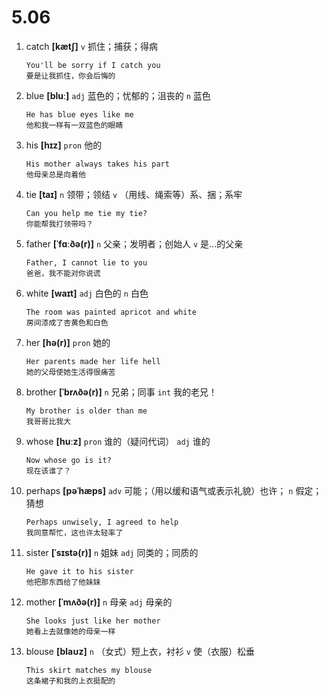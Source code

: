 # 5.06

1. catch **[kætʃ]** `v` 抓住；捕获；得病

   ```
   You'll be sorry if I catch you
   要是让我抓住，你会后悔的
   ```

2. blue **[bluː]** `adj` 蓝色的；忧郁的；沮丧的 `n` 蓝色

   ```
   He has blue eyes like me
   他和我一样有一双蓝色的眼睛
   ```

3. his **[hɪz]** `pron` 他的

   ```
   His mother always takes his part
   他母亲总是向着他
   ```

4. tie **[taɪ]** `n` 领带；领结 `v` （用线、绳索等）系、捆；系牢

   ```
   Can you help me tie my tie?
   你能帮我打领带吗？
   ```

5. father **[ˈfɑːðə(r)]** `n` 父亲；发明者；创始人 `v` 是...的父亲

   ```
   Father, I cannot lie to you
   爸爸，我不能对你说谎
   ```

6. white **[waɪt]** `adj` 白色的 `n` 白色

   ```
   The room was painted apricot and white
   房间漆成了杏黄色和白色
   ```

7. her **[hə(r)]** `pron` 她的

   ```
   Her parents made her life hell
   她的父母使她生活得很痛苦
   ```

8. brother **[ˈbrʌðə(r)]** `n` 兄弟；同事 `int` 我的老兄！

   ```
   My brother is older than me
   我哥哥比我大
   ```

9. whose **[huːz]** `pron` 谁的（疑问代词） `adj` 谁的

   ```
   Now whose go is it?
   现在该谁了？
   ```

10. perhaps **[pəˈhæps]** `adv` 可能；（用以缓和语气或表示礼貌）也许； `n` 假定；猜想

    ```
    Perhaps unwisely, I agreed to help
    我同意帮忙，这也许太轻率了
    ```

11. sister **[ˈsɪstə(r)]** `n` 姐妹 `adj` 同类的；同质的

    ```
    He gave it to his sister
    他把那东西给了他妹妹
    ```

12. mother **[ˈmʌðə(r)]** `n` 母亲 `adj` 母亲的

    ```
    She looks just like her mother
    她看上去就像她的母亲一样
    ```

13. blouse **[blaʊz]** `n` （女式）短上衣，衬衫 `v` 使（衣服）松垂
    ```
    This skirt matches my blouse
    这条裙子和我的上衣挺配的
    ```
